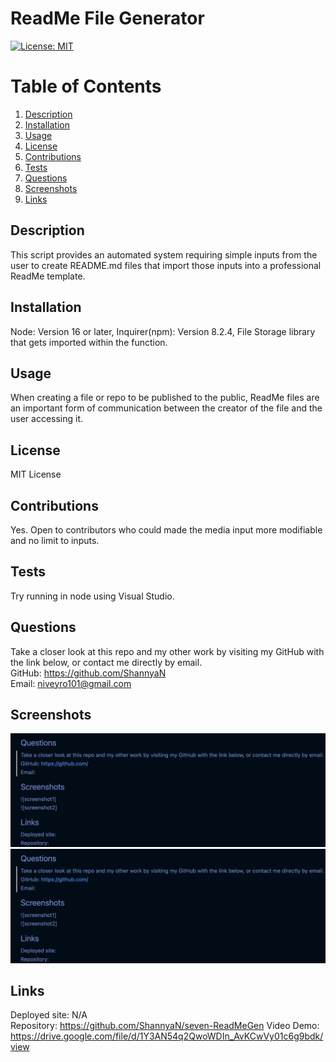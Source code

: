 # ReadMe File Generator  
[![License: MIT](https://img.shields.io/badge/License-MIT-yellow.svg)](https://opensource.org/licenses/MIT)  
  
 # Table of Contents  
   
1. [Description](#description)  
2. [Installation](#installation)  
3. [Usage](#usage)  
4. [License](#license)  
5. [Contributions](#contributions)  
6. [Tests](#tests)  
7. [Questions](#questions)  
8. [Screenshots](#screenshots)  
9. [Links](#links)  
## Description  
This script provides an automated system requiring simple inputs from the user to create README.md files that import those inputs into a professional ReadMe template.  
  
## Installation  
Node: Version 16 or later, Inquirer(npm): Version 8.2.4, File Storage library that gets imported within the function.  
  
## Usage  
When creating a file or repo to be published to the public, ReadMe files are an important form of communication between the creator of the file and the user accessing it.    
  
## License  
MIT License  
  
## Contributions  
Yes. Open to contributors who could made the media input more modifiable and no limit to inputs.    
   
## Tests   
Try running in node using Visual Studio.   
   
## Questions  
Take a closer look at this repo and my other work by visiting my GitHub with the link below, or contact me directly by email.  
GitHub: https://github.com/ShannyaN   
Email: niveyro101@gmail.com   
## Screenshots  
![screenshot1](images/templateBottom.png)  
![screenshot2](images/templateBottom.png)  
## Links  
Deployed site: N/A  
Repository: https://github.com/ShannyaN/seven-ReadMeGen
Video Demo: https://drive.google.com/file/d/1Y3AN54q2QwoWDIn_AvKCwVy01c6g9bdk/view
